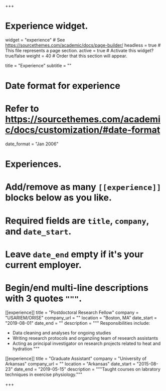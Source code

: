 +++
# Experience widget.
widget = "experience"  # See https://sourcethemes.com/academic/docs/page-builder/
headless = true  # This file represents a page section.
active = true  # Activate this widget? true/false
weight = 40  # Order that this section will appear.

title = "Experience"
subtitle = ""

# Date format for experience
#   Refer to https://sourcethemes.com/academic/docs/customization/#date-format
date_format = "Jan 2006"

# Experiences.
#   Add/remove as many `[[experience]]` blocks below as you like.
#   Required fields are `title`, `company`, and `date_start`.
#   Leave `date_end` empty if it's your current employer.
#   Begin/end multi-line descriptions with 3 quotes `"""`.
[[experience]]
  title = "Postdoctoral Research Fellow"
  company = "USARIEM/ORISE"
  company_url = ""
  location = "Boston, MA"
  date_start = "2019-08-01"
  date_end = ""
  description = """
  Responsibilities include:
  
  * Data cleaning and analyses for ongoing studies
  * Writing research protocols and organziing team of research assistants
  * Acting as principal investigator on research projects related to heat and hydration
  """

[[experience]]
  title = "Graduate Assistant"
  company = "University of Arkansas"
  company_url = ""
  location = "Arkansas"
  date_start = "2015-08-23"
  date_end = "2019-05-15"
  description = """Taught courses on labratory techniques in exercise physiology."""

+++
